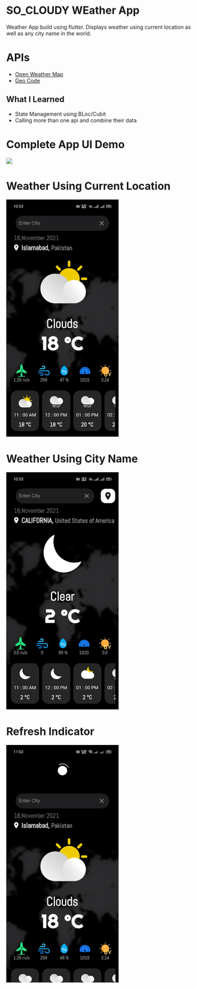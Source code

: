 # SO_CLOUDY WEather App
   Weather App build using flutter. Displays weather using current location as well as any city name in the world.

# APIs
  * <a href="https://openweathermap.org/" > Open Weather Map</a>
  * <a href="https://geocode.xyz/api" > Geo Code</a>

## What I Learned
  * State Management using BLoc/Cubit
  * Calling more than one api and combine their data

# Complete App UI Demo

<img src="/assets/demo/1.gif" width="300"/>

# Weather Using Current Location

<img src="/assets/demo/2.jpg"  width="300" >

# Weather Using City Name

<img src="/assets/demo/3.jpg"  width="300" >

# Refresh Indicator

<img src="/assets/demo/4.jpg"  width="300" >



